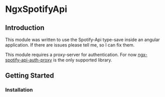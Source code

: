 # NgxSpotifyApi
## Introduction
This module was written to use the Spotify-Api type-save inside an angular application.
If there are issues please tell me, so I can fix them.

This module requires a proxy-server for authentication. For now [ngx-spotify-api-auth-proxy]('https://github.com/jlandsmann/ngx-spotify-api-auth-proxy) is the only supported library.

## Getting Started
### Installation
```
    
```